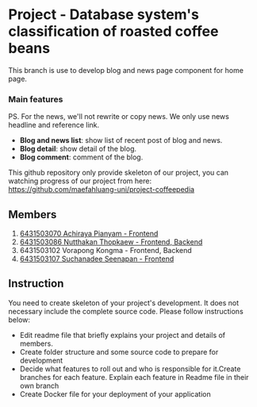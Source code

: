 # Project - Database system's classification of roasted coffee beans

This branch is use to develop blog and news page component for home page.

### Main features

PS. For the news, we'll not rewrite or copy news. We only use news headline and reference link.

- **Blog and news list**: show list of recent post of blog and news.
- **Blog detail**: show detail of the blog.
- **Blog comment**: comment of the blog.

This github repository only provide skeleton of our project, you can watching progress of our project from here: https://github.com/maefahluang-uni/project-coffeepedia

## Members

1. [6431503070 Achiraya Pianyam - Frontend](https://github.com/Achiraya20)
2. [6431503086 Nutthakan Thopkaew - Frontend, Backend](https://github.com/nutthakanT)
3. 6431503102 Vorapong Kongma - Frontend, Backend
4. [6431503107 Suchanadee Seenapan - Frontend](https://github.com/jiji456)

## Instruction

You need to create skeleton of your project's development. It does not necessary include the complete source code. Please follow instructions below:

- Edit readme file that briefly explains your project and details of members.​
- Create folder structure and some source code to prepare for development
- Decide what features to roll out and who is responsible for it.​ Create branches for each feature. Explain each feature in Readme file in their own branch​
- Create Docker file for your deployment of your application
